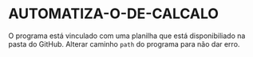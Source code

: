 # AUTOMATIZA-O-DE-CALCALO
O programa está vinculado com uma planilha que está disponibiliado na pasta do GitHub.
Alterar caminho `path` do programa para não dar erro.
